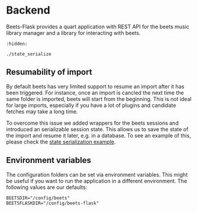 # Backend 

Beets-Flask provides a quart application with REST API for the beets music library manager and a library for interacting with beets. 

```{toctree}
:hidden:

./state_serialize
```

## Resumability of import

By default beets has very limited support to resume an import after it has been triggered. For instance, once an import is cancled the next time the same folder is imported, beets will start from the beginning. This is not ideal for large imports, especially if you have a lot of plugins and candidate fetches may take a long time.

To overcome this issue we added wrappers for the beets sessions and introduced an serializable session state. This allows us to save the state of the import and resume it later, e.g. in a database. To see an example of this, please check the [state serialization example](./state_serialize).

## Environment variables

The configuration folders can be set via environment variables. This might be useful if you want to run the application in a different environment. The following values are our defaults:

```
BEETSDIR="/config/beets"
BEETSFLASKDIR="/config/beets-flask"
```


